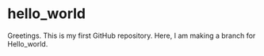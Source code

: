 # hello_world
Greetings. This is my first GitHub repository. 
Here, I am making a branch for Hello_world. 
